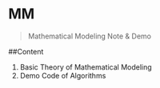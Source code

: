 # MM
> Mathematical Modeling Note & Demo

##Content
1. Basic Theory of Mathematical Modeling
2. Demo Code of Algorithms